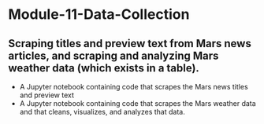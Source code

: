 # Module-11-Data-Collection
##  Scraping titles and preview text from Mars news articles, and scraping and analyzing Mars weather data (which exists in a table).

* A Jupyter notebook containing code that scrapes the Mars news titles and preview text
* A Jupyter notebook containing code that scrapes the Mars weather data and that cleans, visualizes, and analyzes that data.
